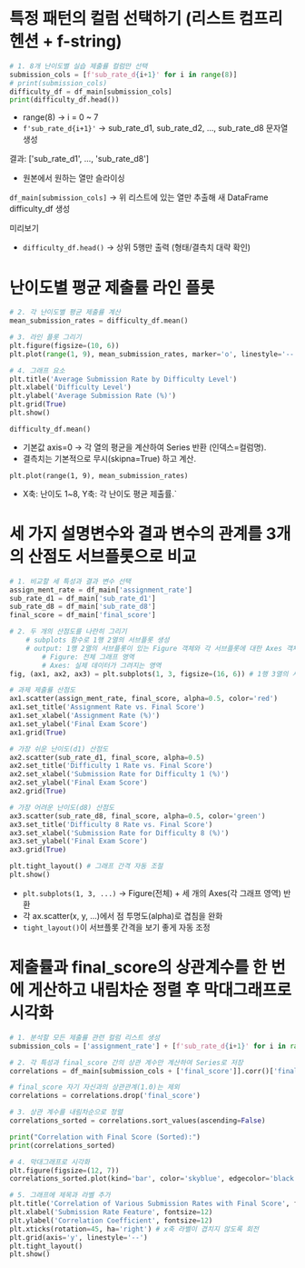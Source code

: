 # 특정 패턴의 컬럼 선택하기 (리스트 컴프리헨션 + f-string)
```python 
# 1. 8개 난이도별 실습 제출률 컬럼만 선택
submission_cols = [f'sub_rate_d{i+1}' for i in range(8)]
# print(submission_cols)
difficulty_df = df_main[submission_cols]
print(difficulty_df.head())
```
- range(8) → i = 0 ~ 7
- `f'sub_rate_d{i+1}'` → sub_rate_d1, sub_rate_d2, ..., sub_rate_d8 문자열 생성

결과: ['sub_rate_d1', ..., 'sub_rate_d8']
- 원본에서 원하는 열만 슬라이싱

`df_main[submission_cols]` → 위 리스트에 있는 열만 추출해 새 DataFrame difficulty_df 생성

미리보기
- `difficulty_df.head()` → 상위 5행만 출력 (형태/결측치 대략 확인)

# 난이도별 평균 제출률 라인 플롯 
```python 
# 2. 각 난이도별 평균 제출률 계산
mean_submission_rates = difficulty_df.mean()

# 3. 라인 플롯 그리기
plt.figure(figsize=(10, 6))
plt.plot(range(1, 9), mean_submission_rates, marker='o', linestyle='--')

# 4. 그래프 요소
plt.title('Average Submission Rate by Difficulty Level')
plt.xlabel('Difficulty Level')
plt.ylabel('Average Submission Rate (%)')
plt.grid(True)
plt.show()
```
`difficulty_df.mean()`
- 기본값 axis=0 → 각 열의 평균을 계산하여 Series 반환 (인덱스=컬럼명).
- 결측치는 기본적으로 무시(skipna=True) 하고 계산.

`plt.plot(range(1, 9), mean_submission_rates)`
- X축: 난이도 1~8, Y축: 각 난이도 평균 제출률.`

# 세 가지 설명변수와 결과 변수의 관계를 3개의 산점도 서브플롯으로 비교
```python 
# 1. 비교할 세 특성과 결과 변수 선택
assign_ment_rate = df_main['assignment_rate']
sub_rate_d1 = df_main['sub_rate_d1']
sub_rate_d8 = df_main['sub_rate_d8']
final_score = df_main['final_score']

# 2. 두 개의 산점도를 나란히 그리기
    # subplots 함수로 1행 2열의 서브플롯 생성
    # output: 1행 2열의 서브플롯이 있는 Figure 객체와 각 서브플롯에 대한 Axes 객체 반환
        # Figure: 전체 그래프 영역
        # Axes: 실제 데이터가 그려지는 영역
fig, (ax1, ax2, ax3) = plt.subplots(1, 3, figsize=(16, 6)) # 1행 3열의 서브플롯 생성

# 과제 제출률 산점도
ax1.scatter(assign_ment_rate, final_score, alpha=0.5, color='red')
ax1.set_title('Assignment Rate vs. Final Score')
ax1.set_xlabel('Assignment Rate (%)')
ax1.set_ylabel('Final Exam Score')
ax1.grid(True)

# 가장 쉬운 난이도(d1) 산점도
ax2.scatter(sub_rate_d1, final_score, alpha=0.5)
ax2.set_title('Difficulty 1 Rate vs. Final Score')
ax2.set_xlabel('Submission Rate for Difficulty 1 (%)')
ax2.set_ylabel('Final Exam Score')
ax2.grid(True)

# 가장 어려운 난이도(d8) 산점도
ax3.scatter(sub_rate_d8, final_score, alpha=0.5, color='green')
ax3.set_title('Difficulty 8 Rate vs. Final Score')
ax3.set_xlabel('Submission Rate for Difficulty 8 (%)')
ax3.set_ylabel('Final Exam Score')
ax3.grid(True)

plt.tight_layout() # 그래프 간격 자동 조절
plt.show()
```
- `plt.subplots(1, 3, ...)` → Figure(전체) + 세 개의 Axes(각 그래프 영역) 반환
- 각 ax.scatter(x, y, ...)에서 점 투명도(alpha)로 겹침을 완화
- `tight_layout()`이 서브플롯 간격을 보기 좋게 자동 조정

# 제출률과 final_score의 상관계수를 한 번에 게산하고 내림차순 정렬 후 막대그래프로 시각화 
```python 
# 1. 분석할 모든 제출률 관련 컬럼 리스트 생성
submission_cols = ['assignment_rate'] + [f'sub_rate_d{i+1}' for i in range(8)]

# 2. 각 특성과 final_score 간의 상관 계수만 계산하여 Series로 저장
correlations = df_main[submission_cols + ['final_score']].corr()['final_score']

# final_score 자기 자신과의 상관관계(1.0)는 제외
correlations = correlations.drop('final_score')

# 3. 상관 계수를 내림차순으로 정렬
correlations_sorted = correlations.sort_values(ascending=False)

print("Correlation with Final Score (Sorted):")
print(correlations_sorted)

# 4. 막대그래프로 시각화
plt.figure(figsize=(12, 7))
correlations_sorted.plot(kind='bar', color='skyblue', edgecolor='black')

# 5. 그래프에 제목과 라벨 추가
plt.title('Correlation of Various Submission Rates with Final Score', fontsize=15)
plt.xlabel('Submission Rate Feature', fontsize=12)
plt.ylabel('Correlation Coefficient', fontsize=12)
plt.xticks(rotation=45, ha='right') # x축 라벨이 겹치지 않도록 회전
plt.grid(axis='y', linestyle='--')
plt.tight_layout()
plt.show()
```